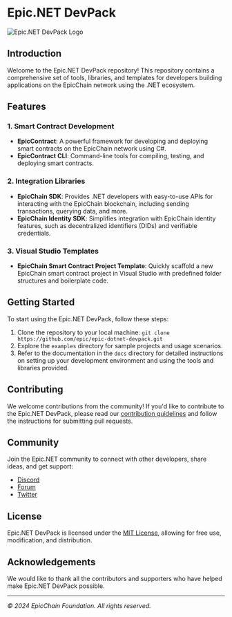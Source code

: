 # Epic.NET DevPack

![Epic.NET DevPack Logo](https://example.com/epic-dotnet-devpack-logo.png)

## Introduction

Welcome to the Epic.NET DevPack repository! This repository contains a comprehensive set of tools, libraries, and templates for developers building applications on the EpicChain network using the .NET ecosystem.

## Features

### 1. Smart Contract Development

- **EpicContract**: A powerful framework for developing and deploying smart contracts on the EpicChain network using C#.
- **EpicContract CLI**: Command-line tools for compiling, testing, and deploying smart contracts.

### 2. Integration Libraries

- **EpicChain SDK**: Provides .NET developers with easy-to-use APIs for interacting with the EpicChain blockchain, including sending transactions, querying data, and more.
- **EpicChain Identity SDK**: Simplifies integration with EpicChain identity features, such as decentralized identifiers (DIDs) and verifiable credentials.

### 3. Visual Studio Templates

- **EpicChain Smart Contract Project Template**: Quickly scaffold a new EpicChain smart contract project in Visual Studio with predefined folder structures and boilerplate code.

## Getting Started

To start using the Epic.NET DevPack, follow these steps:

1. Clone the repository to your local machine: `git clone https://github.com/epic/epic-dotnet-devpack.git`
2. Explore the `examples` directory for sample projects and usage scenarios.
3. Refer to the documentation in the `docs` directory for detailed instructions on setting up your development environment and using the tools and libraries provided.

## Contributing

We welcome contributions from the community! If you'd like to contribute to the Epic.NET DevPack, please read our [contribution guidelines](CONTRIBUTING.md) and follow the instructions for submitting pull requests.

## Community

Join the Epic.NET community to connect with other developers, share ideas, and get support:

- [Discord](https://discord.gg/epic-net)
- [Forum](https://forum.epic-net.io)
- [Twitter](https://twitter.com/epic-net)

## License

Epic.NET DevPack is licensed under the [MIT License](LICENSE), allowing for free use, modification, and distribution.

## Acknowledgements

We would like to thank all the contributors and supporters who have helped make Epic.NET DevPack possible.

---

*© 2024 EpicChain Foundation. All rights reserved.*
